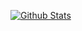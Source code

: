 [![Github Stats](https://github-readme-stats.vercel.app/api?username=TomBurch)](https://github.com/TomBurch/github-readme-stats)
